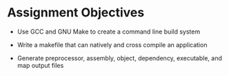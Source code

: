 # Assignment Objectives
- Use GCC and GNU Make to create a command line build system

- Write a makefile that can natively and cross compile an application

- Generate preprocessor, assembly, object, dependency, executable, and map output files

